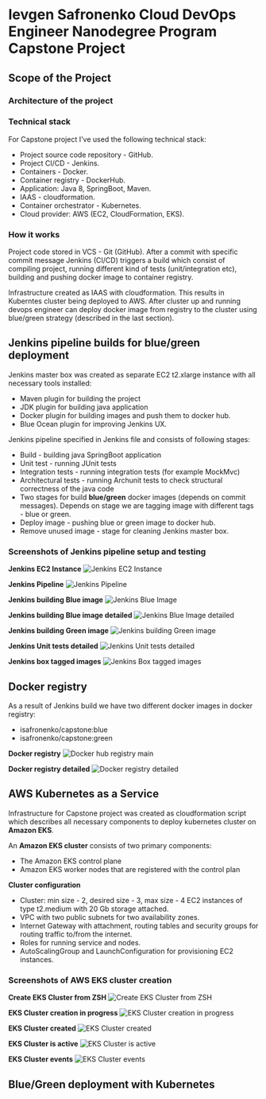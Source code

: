 # Ievgen Safronenko Cloud DevOps Engineer Nanodegree Program Capstone Project

## Scope of the Project
### Architecture of the project

### Technical stack
For Capstone project I've used the following technical stack:

* Project source code repository - GitHub.
* Project CI/CD - Jenkins.
* Containers - Docker.
* Container registry - DockerHub.
* Application: Java 8, SpringBoot, Maven.
* IAAS - cloudformation.
* Container orchestrator - Kubernetes.
* Cloud provider: AWS (EC2, CloudFormation, EKS).

### How it works
Project code stored in VCS - Git (GitHub). After a commit with specific commit message Jenkins (CI/CD) triggers a build
which consist of compiling project, running different kind of tests (unit/integration etc), 
building and pushing docker image to container registry.

Infrastructure created as IAAS with cloudformation. This results in Kuberntes cluster being deployed to AWS.
After cluster up and running devops engineer can deploy docker image from registry to the cluster using 
blue/green strategy (described in the last section).

## Jenkins pipeline builds for blue/green deployment
Jenkins master box was created as separate EC2 t2.xlarge instance with all necessary tools installed:

* Maven plugin for building the project
* JDK plugin for building java application
* Docker plugin for building images and push them to docker hub.
* Blue Ocean plugin for improving Jenkins UX. 

Jenkins pipeline specified in Jenkins file and consists of following stages:
* Build - building java SpringBoot application
* Unit test - running JUnit tests 
* Integration tests - running integration tests (for example MockMvc)
* Architectural tests - running Archunit tests to check structural correctness of the java code
* Two stages for build __blue/green__ docker images (depends on commit messages). Depends on stage we are tagging image
with different tags - blue or green.
* Deploy image - pushing blue or green image to docker hub.
* Remove unused image - stage for cleaning Jenkins master box.

### Screenshots of Jenkins pipeline setup and testing

__Jenkins EC2 Instance__
![Jenkins EC2 Instance](/solution/images/jenkins_ec2.png)

__Jenkins Pipeline__
![Jenkins Pipeline](/solution/images/jenkins_pipeline.png)

__Jenkins building Blue image__
![Jenkins Blue Image](/solution/images/jenkins_building_blue_image_pipeline.png)

__Jenkins building Blue image detailed__
![Jenkins Blue Image detailed](/solution/images/jenkins_building_blue_image.png)

__Jenkins building Green image__
![Jenkins building Green image](/solution/images/jenkins_building_green_image_pipeline.png)

__Jenkins Unit tests detailed__
![Jenkins Unit tests detailed](/solution/images/jenkins_unit_tests.png)

__Jenkins box tagged images__
![Jenkins Box tagged images](/solution/images/jenkins_box_tagged_images.png)

## Docker registry
As a result of Jenkins build we have two different docker images in docker registry:
* isafronenko/capstone:blue
* isafronenko/capstone:green

__Docker registry__
![Docker hub registry main](/solution/images/docker_gub_registry_main.png)

__Docker registry detailed__
![Docker registry detailed](/solution/images/docker_hub_registry.png)

## AWS Kubernetes as a Service
Infrastructure for Capstone project was created as cloudformation script which describes all necessary components 
to deploy kubernetes cluster on __Amazon EKS__.

An __Amazon EKS cluster__ consists of two primary components:
* The Amazon EKS control plane
* Amazon EKS worker nodes that are registered with the control plan

__Cluster configuration__
* Cluster: min size - 2, desired size - 3, max size - 4 EC2 instances of type t2.medium with 20 Gb storage attached.
* VPC with two public subnets for two availability zones.
* Internet Gateway with attachment, routing tables and security groups for routing traffic to/from the internet.
* Roles for running service and nodes.
* AutoScalingGroup and LaunchConfiguration for provisioning EC2 instances.

### Screenshots of AWS EKS cluster creation
__Create EKS Cluster from ZSH__
![Create EKS Cluster from ZSH](/solution/images/create_eks_cluster.png) 

__EKS Cluster creation in progress__
![EKS Cluster creation in progress](/solution/images/eks_stack_creation_in_porgress.png)

__EKS Cluster created__
![EKS Cluster created](/solution/images/eks_stack_created.png)

__EKS Cluster is active__
![EKS Cluster is active](/solution/images/eks_cluster_active.png) 

__EKS Cluster events__
![EKS Cluster events](/solution/images/eks_cluster_events.png) 

## Blue/Green deployment with Kubernetes